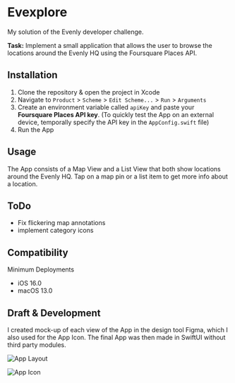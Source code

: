 # Evexplore

My solution of the Evenly developer challenge.

**Task:** Implement a small application that allows the user to browse the locations around the Evenly HQ using the Foursquare Places API.

## Installation

1. Clone the repository & open the project in Xcode
2. Navigate to `Product` > `Scheme` > `Edit Scheme...` > `Run` > `Arguments`
3. Create an environment variable called `apiKey` and paste your **Foursquare Places API key**. (To quickly test the App on an external device, temporally specify the API key in the `AppConfig.swift` file)
4. Run the App

## Usage
The App consists of a Map View and a List View that both show locations around the Evenly HQ. Tap on a map pin or a list item to get more info about a location.

## ToDo
- Fix flickering map annotations
- implement category icons

## Compatibility
Minimum Deployments
- iOS 16.0
- macOS 13.0

## Draft & Development
I created mock-up of each view of the App in the design tool Figma, which I also used for the App Icon. The final App was then made in SwiftUI without third party modules.

![App Layout](https://github.com/ppauel/evexplore/assets/82803315/fc3c3d1b-4481-493e-87cb-bbef138f8cc8)

![App Icon](https://github.com/ppauel/evexplore/assets/82803315/3626944a-1162-4a74-b54d-b96814227b6d)
